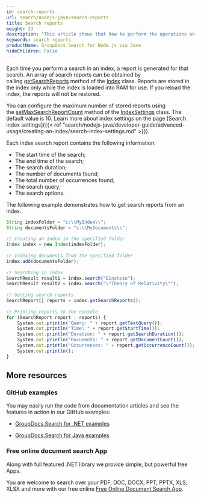 ```yaml
---
id: search-reports
url: search/nodejs-java/search-reports
title: Search reports
weight: 23
description: "This article shows that how to perform the operations on generated search reports."
keywords: search reports
productName: GroupDocs.Search for Node.js via Java
hideChildren: False
---
```

Each time you perform a search in an index, a report is generated for that search. An array of search reports can be obtained by calling [getSearchReports](https://reference.groupdocs.com/search/nodejs-java/com.groupdocs.search/Index#getSearchReports()) method of the [Index](https://reference.groupdocs.com/search/nodejs-java/com.groupdocs.search/Index) class. Reports are stored in the index only while the index is loaded into RAM for use. If you reload the index, the reports will not be restored.

You can configure the maximum number of stored reports using the [setMaxSearchReportCount](https://reference.groupdocs.com/search/nodejs-java/com.groupdocs.search/IndexSettings#setMaxSearchReportCount(int)) method of the [IndexSettings](https://reference.groupdocs.com/search/nodejs-java/com.groupdocs.search/IndexSettings) class. The default value is 10. Learn more about index settings on the page [Search index settings]({{< ref "search/nodejs-java/developer-guide/advanced-usage/creating-an-index/search-index-settings.md" >}}).

Each index search report contains the following information:

*   The start time of the search;
*   The end time of the search;
*   The search duration;
*   The number of documents found;
*   The total number of occurrences found;
*   The search query;
*   The search options.

The following example demonstrates how to get search reports from an index.

```javascript
String indexFolder = "c:\\MyIndex\\";
String documentsFolder = "c:\\MyDocuments\\";
 
// Creating an index in the specified folder
Index index = new Index(indexFolder);
 
// Indexing documents from the specified folder
index.add(documentsFolder);
 
// Searching in index
SearchResult result1 = index.search("Einstein");
SearchResult result2 = index.search("\"Theory of Relativity\"");
 
// Getting search reports
SearchReport[] reports = index.getSearchReports();
 
// Printing reports to the console
for (SearchReport report : reports) {
    System.out.println("Query: " + report.getTextQuery());
    System.out.println("Time: " + report.getStartTime());
    System.out.println("Duration: " + report.getSearchDuration());
    System.out.println("Documents: " + report.getDocumentCount());
    System.out.println("Occurrences: " + report.getOccurrenceCount());
    System.out.println();
}
```

## More resources

### GitHub examples

You may easily run the code from documentation articles and see the features in action in our GitHub examples:

*   [GroupDocs.Search for .NET examples](https://github.com/groupdocs-search/GroupDocs.Search-for-.NET)
    
*   [GroupDocs.Search for Java examples](https://github.com/groupdocs-search/GroupDocs.Search-for-Java)
    

### Free online document search App

Along with full featured .NET library we provide simple, but powerful free Apps.

You are welcome to search over your PDF, DOC, DOCX, PPT, PPTX, XLS, XLSX and more with our free online [Free Online Document Search App](https://products.groupdocs.app/search).
